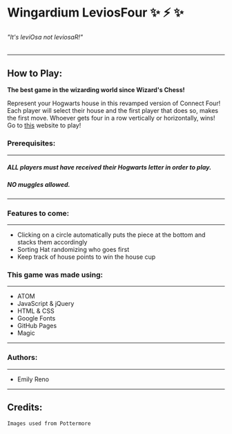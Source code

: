 # Wingardium LeviosFour :sparkles: :zap: :sparkles:
###### "It's leviOsa not leviosaR!"
-------------------------------------------
## How to Play:

**The best game in the wizarding world since Wizard's Chess!**

Represent your Hogwarts house in this revamped version of Connect Four! Each player will select their house and the first player that does so, makes the first move. Whoever gets four in a row vertically or horizontally, wins! Go to [this](https://emfoxily.com/connect4/) website to play!

### Prerequisites:
-------------------------------------------
##### **ALL** players must have received their Hogwarts letter in order to play.

##### **NO** muggles allowed.
-------------------------------------------

### Features to come:
-------------------------------------------
- Clicking on a circle automatically puts the piece at the bottom and stacks them accordingly
- Sorting Hat randomizing who goes first
- Keep track of house points to win the house cup 

### This game was made using:
-------------------------------------------
- ATOM
- JavaScript & jQuery
- HTML & CSS
- Google Fonts
- GitHub Pages
- Magic
-------------------------------------------
### Authors:
-------------------------------------------
- Emily Reno
-------------------------------------------
## Credits:
```
Images used from Pottermore
```
